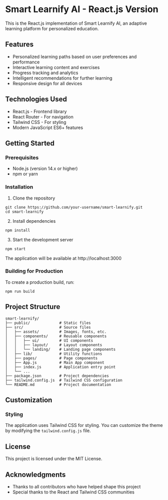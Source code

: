 # Smart Learnify AI - React.js Version

This is the React.js implementation of Smart Learnify AI, an adaptive learning platform for personalized education.

## Features

- Personalized learning paths based on user preferences and performance
- Interactive learning content and exercises
- Progress tracking and analytics
- Intelligent recommendations for further learning
- Responsive design for all devices

## Technologies Used

- React.js - Frontend library
- React Router - For navigation
- Tailwind CSS - For styling
- Modern JavaScript ES6+ features

## Getting Started

### Prerequisites

- Node.js (version 14.x or higher)
- npm or yarn

### Installation

1. Clone the repository
```
git clone https://github.com/your-username/smart-learnify.git
cd smart-learnify
```

2. Install dependencies
```
npm install
```

3. Start the development server
```
npm start
```

The application will be available at http://localhost:3000

### Building for Production

To create a production build, run:
```
npm run build
```

## Project Structure

```
smart-learnify/
├── public/             # Static files
├── src/                # Source files
│   ├── assets/         # Images, fonts, etc.
│   ├── components/     # Reusable components
│   │   ├── ui/         # UI components
│   │   ├── layout/     # Layout components
│   │   └── landing/    # Landing page components
│   ├── lib/            # Utility functions
│   ├── pages/          # Page components
│   ├── App.js          # Main App component
│   ├── index.js        # Application entry point
│   └── ...
├── package.json        # Project dependencies
├── tailwind.config.js  # Tailwind CSS configuration
└── README.md           # Project documentation
```

## Customization

### Styling

The application uses Tailwind CSS for styling. You can customize the theme by modifying the `tailwind.config.js` file.

## License

This project is licensed under the MIT License.

## Acknowledgments

- Thanks to all contributors who have helped shape this project
- Special thanks to the React and Tailwind CSS communities 